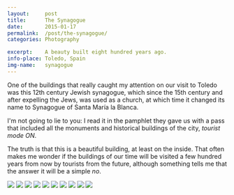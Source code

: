 ```yaml
---
layout:		post
title:		The Synagogue
date:		2015-01-17
permalink: 	/post/the-synagogue/
categories:	Photography

excerpt: 	A beauty built eight hundred years ago.
info-place: Toledo, Spain
img-name:	synagogue
---
```


One of the buildings that really caught my attention on our visit to Toledo was this 12th century Jewish synagogue, which since the 15th century and after expelling the Jews, was used as a church, at which time it changed its name to Synagogue of Santa María la Blanca.

I'm not going to lie to you: I read it in the pamphlet they gave us with a pass that included all the monuments and historical buildings of the city, *tourist mode ON*.

The truth is that this is a beautiful building, at least on the inside. That often makes me wonder if the buildings of our time will be visited a few hundred years from now by tourists from the future, although something tells me that the answer it will be a simple *no*.

<div class="gallery" markdown="1">

![]({{site.url}}/assets{{page.permalink}}{{page.img-name}}01.jpg)
![]({{site.url}}/assets{{page.permalink}}{{page.img-name}}02.jpg)
![]({{site.url}}/assets{{page.permalink}}{{page.img-name}}03.jpg)
![]({{site.url}}/assets{{page.permalink}}{{page.img-name}}04.jpg)
![]({{site.url}}/assets{{page.permalink}}{{page.img-name}}05.jpg)
![]({{site.url}}/assets{{page.permalink}}{{page.img-name}}06.jpg)
![]({{site.url}}/assets{{page.permalink}}{{page.img-name}}07.jpg)
![]({{site.url}}/assets{{page.permalink}}{{page.img-name}}08.jpg)
![]({{site.url}}/assets{{page.permalink}}{{page.img-name}}09.jpg)
![]({{site.url}}/assets{{page.permalink}}{{page.img-name}}10.jpg)

</div>